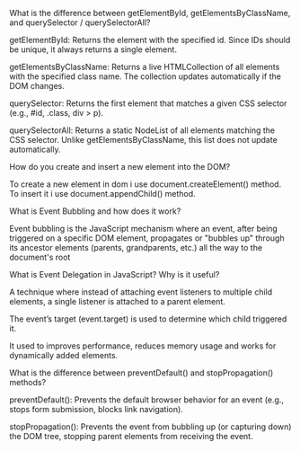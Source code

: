 What is the difference between getElementById, getElementsByClassName, and querySelector / querySelectorAll?

getElementById: Returns the element with the specified id. Since IDs should be unique, it always returns a single element.

getElementsByClassName: Returns a live HTMLCollection of all elements with the specified class name. The collection updates automatically if the DOM changes.

querySelector: Returns the first element that matches a given CSS selector (e.g., #id, .class, div > p).

querySelectorAll: Returns a static NodeList of all elements matching the CSS selector. Unlike getElementsByClassName, this list does not update automatically.

How do you create and insert a new element into the DOM?

To create a new element in dom i use document.createElement() method.
To insert it i use document.appendChild() method.

What is Event Bubbling and how does it work?

Event bubbling is the JavaScript mechanism where an event, after being triggered on a specific DOM element, propagates or "bubbles up" through its ancestor elements (parents, grandparents, etc.) all the way to the document's root

What is Event Delegation in JavaScript? Why is it useful?

A technique where instead of attaching event listeners to multiple child elements, a single listener is attached to a parent element.

The event’s target (event.target) is used to determine which child triggered it.

It used to improves performance, reduces memory usage and works for dynamically added elements.

What is the difference between preventDefault() and stopPropagation() methods?

preventDefault(): Prevents the default browser behavior for an event (e.g., stops form submission, blocks link navigation).

stopPropagation(): Prevents the event from bubbling up (or capturing down) the DOM tree, stopping parent elements from receiving the event.

